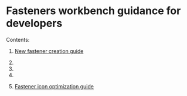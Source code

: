 # Fasteners workbench guidance for developers

Contents:

1. [New fastener creation guide](NEW_FASTENER_CREATION.md)

2.

3.

4.

5. [Fastener icon optimization guide](FASTENER_ICON_OPTIMIZATION.md)

